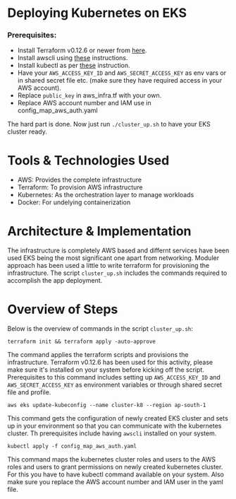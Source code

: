 # Deploying Kubernetes on EKS

### Prerequisites:
 - Install Terraform v0.12.6 or newer from [here](https://www.terraform.io/downloads.html).
 - Install awscli using [these](https://docs.aws.amazon.com/cli/latest/userguide/cli-chap-install.html) instructions.
 - Install kubectl as per [these](https://kubernetes.io/docs/tasks/tools/install-kubectl/) instruction.
 - Have your `AWS_ACCESS_KEY_ID` and `AWS_SECRET_ACCESS_KEY` as env vars or in shared secret file etc. (make sure they have required access in your AWS account).
 - Replace `public_key` in aws_infra.tf with your own.
 - Replace AWS account number and IAM use in config_map_aws_auth.yaml

The hard part is done. Now just run `./cluster_up.sh` to have your EKS cluster ready.

Tools & Technologies Used
=======
 - AWS: Provides the complete infrastructure
 - Terraform: To provision AWS infrastructure
 - Kubernetes: As the orchestration layer to manage workloads
 - Docker: For undelying containerization

Architecture & Implementation
=======
The infrastructure is completely AWS based and differnt services have been used EKS being the most significant one apart from networking. Moduler approach has been used a little to write terraform for provisioning the infrastructure. The script `cluster_up.sh` includes the commands required to accomplish the app deployment.

Overview of Steps
=======
Below is the overview of commands in the script `cluster_up.sh`:
```
terraform init && terraform apply -auto-approve
```
The command applies the terraform scripts and provisions the infrastructure. Terraform v0.12.6 has been used for this activity, please make sure it's installed on your system before kicking off the script. Prerequisites to this command includes setting up `AWS_ACCESS_KEY_ID` and `AWS_SECRET_ACCESS_KEY` as environment variables or through shared secret file and profile.

```
aws eks update-kubeconfig --name cluster-k8 --region ap-south-1
```
This command gets the configuration of newly created EKS cluster and sets up in your environment so that you can communicate with the kubernetes cluster. Th prerequisites include having `awscli` installed on your system.

```
kubectl apply -f config_map_aws_auth.yaml
```
This command maps the kubernetes cluster roles and users to the AWS roles and users to grant permissions on newly created kubernetes cluster. For this you have to have kubectl command available on your system. Also make sure you replace the AWS account number and IAM user in the yaml file.
